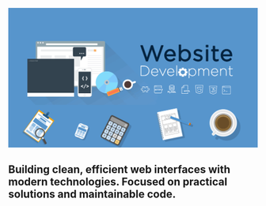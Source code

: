 ![Header](https://github.com/hq1956/hq1956/blob/main/assets/243078834-72903324-cf57-4e90-80a6-ed3c9734e0ed.gif)

## Building clean, efficient web interfaces with modern technologies. Focused on practical solutions and maintainable code.